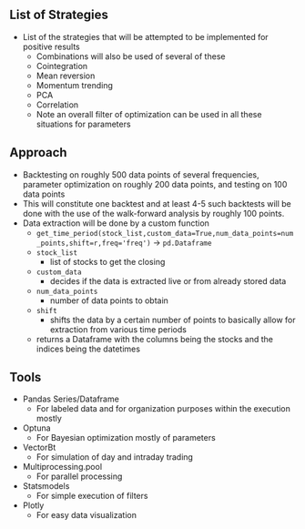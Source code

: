 ﻿## List of Strategies

+ List of the strategies that will be attempted to be implemented for positive results
    + Combinations will also be used of several of these
    + Cointegration
    + Mean reversion
    + Momentum trending
    + PCA
    + Correlation
    + Note an overall filter of optimization can be used in all these situations for parameters

## Approach

+ Backtesting on roughly 500 data points of several frequencies, parameter optimization on roughly 200 data points, and testing on 100 data points
+ This will constitute one backtest and at least 4-5 such backtests will be done with the use of the walk-forward analysis by roughly 100 points.
+ Data extraction will be done by a custom function
    + `get_time_period(stock_list,custom_data=True,num_data_points=num_points,shift=r,freq='freq')` -> `pd.Dataframe`
    + `stock_list`
        + list of stocks to get the closing
    + `custom_data`
        + decides if the data is extracted live or from already stored data
    + `num_data_points`
        + number of data points to obtain
    + `shift`
        + shifts the data by a certain number of points to basically allow for extraction from various time periods
    + returns a Dataframe with the columns being the stocks and the indices being the datetimes

## Tools

+ Pandas Series/Dataframe
    + For labeled data and for organization purposes within the execution mostly
+ Optuna
    + For Bayesian optimization mostly of parameters
+ VectorBt
    + For simulation of day and intraday trading
+ Multiprocessing.pool
    + For parallel processing
+ Statsmodels
    + For simple execution of filters
+ Plotly
    + For easy data visualization